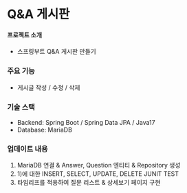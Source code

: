 # Q&A 게시판

#### 프로젝트 소개 
 - 스프링부트 Q&A 게시판 만들기

### 주요 기능
- 게시글 작성 / 수정 / 삭제

### 기술 스택
 - Backend: Spring Boot / Spring Data JPA / Java17
 - Database: MariaDB

### 업데이트 내용
1) MariaDB 연결 & Answer, Question 엔티티 & Repository 생성
2) 1)에 대한 INSERT, SELECT, UPDATE, DELETE JUNIT TEST
3) 타임리프를 적용하여 질문 리스트 & 상세보기 페이지 구현


